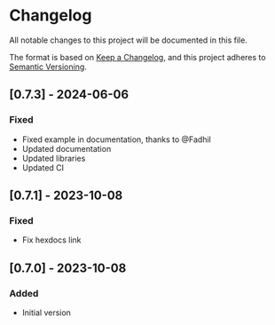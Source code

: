 # Changelog
All notable changes to this project will be documented in this file.

The format is based on [Keep a Changelog](https://keepachangelog.com/en/1.0.0/),
and this project adheres to [Semantic Versioning](https://semver.org/spec/v2.0.0.html).

## [0.7.3] - 2024-06-06
### Fixed
- Fixed example in documentation, thanks to @Fadhil
- Updated documentation
- Updated libraries
- Updated CI

## [0.7.1] - 2023-10-08
### Fixed
- Fix hexdocs link

## [0.7.0] - 2023-10-08
### Added
- Initial version
